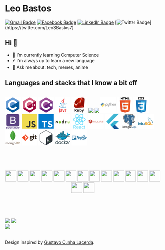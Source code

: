 # Leo Bastos
[![Gmail Badge](https://img.shields.io/badge/-leosbastos7@gmail.com-c14438?style=flat-square&logo=Gmail&logoColor=white&link=mailto:leosbastos7@gmail.com)](mailto:leosbastos7@gmail.com)
[![Facebook Badge](https://img.shields.io/badge/-@Leo%20Bastos-4267B2?style=flat-square&labelColor=4267B2&logo=facebook&logoColor=white&link=https://www.facebook.com/leo.bastos.777)](https://www.facebook.com/leo.bastos.777)
[![LinkedIn Badge](https://img.shields.io/badge/-@Leo%20Bastos-0077B5?style=flat-square&labelColor=0077B5&logo=LinkedIn&logoColor=white&link=https://www.linkedin.com/in/leo-bastos-136932201/)](https://www.linkedin.com/in/leo-bastos-136932201/)
[![Twitter Badge](https://img.shields.io/badge/-@LeoSBastos7-1ca0f1?style=flat-square&labelColor=1ca0f1&logo=twitter&logoColor=white&link=https://twitter.com/_Kunal_Raghav_)](https://twitter.com/LeoSBastos7)
## Hi 👋

- 🌱 I’m currently learning Computer Science
- ⚡ I'm always up to learn a new language
- 💬 Ask me about: tech, memes, anime

## Languages and stacks that I know a bit off
<br/>

<div>
<img height="50" src="icons/c-original.svg">
<img height="50" src="icons/cplusplus-original.svg">
<img height="50" src="icons/csharp-original.svg">
<img height="50" src="icons/java-original-wordmark.svg">
<img height="50" src="icons/ruby-original-wordmark.svg">
<img height="50" src="https://raw.githubusercontent.com/detain/svg-logos/master/svg/r-lang.svg"> <!--- Não tem no devicon -->
<img height="50" src="https://www.vectorlogo.zone/logos/rust-lang/rust-lang-ar21.svg">
<!--- Não tem parecido no devicon -->
<img height="50" src="icons/python-original-wordmark.svg">
<img height="50" src="icons/html5-original-wordmark.svg">
<img height="50" src="icons/css3-original-wordmark.svg">
<img height="50" src="icons/bootstrap-plain-wordmark.svg">
<img height="50" src="icons/javascript-original.svg">
<img height="50" src="icons/typescript-original.svg">
<img height="50" src="icons/nodejs-original-wordmark.svg">
<img height="50" src="icons/react-original-wordmark.svg">
<img height="50" src="icons/angularjs-plain-wordmark.svg">
<img height="50" src="icons/flutter-original.svg">
<img height="50" src="icons/postgresql-original-wordmark.svg">
<img height="50" src="icons/mysql-original-wordmark.svg">
<img height="50" src="icons/mongodb-original-wordmark.svg">
<img height="50" src="icons/git-original-wordmark.svg">
<img height="50" src="icons/bash-original.svg">
<img height="50" src="icons/docker-original-wordmark.svg">
<img height="50" src="icons/trello-plain-wordmark.svg">
</div>

<br/><br/><br/>

<div align="center">
<img src="https://cultofthepartyparrot.com/parrots/hd/githubparrot.gif" width="35" height="35"/>
<img src="https://cultofthepartyparrot.com/parrots/hd/githubparrot.gif" width="35" height="35"/>
<img src="https://cultofthepartyparrot.com/parrots/hd/githubparrot.gif" width="35" height="35"/>
<img src="https://cultofthepartyparrot.com/parrots/hd/githubparrot.gif" width="35" height="35"/>
<img src="https://cultofthepartyparrot.com/parrots/hd/githubparrot.gif" width="35" height="35"/>
<img src="https://cultofthepartyparrot.com/parrots/hd/githubparrot.gif" width="35" height="35"/>
<img src="https://cultofthepartyparrot.com/parrots/hd/githubparrot.gif" width="35" height="35"/>
<img src="https://cultofthepartyparrot.com/parrots/hd/githubparrot.gif" width="35" height="35"/>
<img src="https://cultofthepartyparrot.com/parrots/hd/githubparrot.gif" width="35" height="35"/>
<img src="https://cultofthepartyparrot.com/parrots/hd/githubparrot.gif" width="35" height="35"/>
<img src="https://cultofthepartyparrot.com/parrots/hd/githubparrot.gif" width="35" height="35"/>
<img src="https://cultofthepartyparrot.com/parrots/hd/githubparrot.gif" width="35" height="35"/>
<img src="https://cultofthepartyparrot.com/parrots/hd/githubparrot.gif" width="35" height="35"/>
<img src="https://cultofthepartyparrot.com/parrots/hd/githubparrot.gif" width="35" height="35"/>
<img src="https://cultofthepartyparrot.com/parrots/hd/githubparrot.gif" width="35" height="35"/>
</div>

<br/><br/><br/>
<div>
   <img width="420" src="https://github-readme-stats.vercel.app/api?username=LeoSBastos&show_icons=true&theme=vision-friendly-dark"/>
   <img height="165" src="https://github-readme-stats.vercel.app/api/top-langs/?username=leosbastos&layout=compact&theme=vision-friendly-dark" />
</div>
<div>
   <img width="950" src="https://github-profile-trophy.vercel.app/?username=leosbastos&column=7&theme=onedark"/>
</div>
<br />

Design inspired by [Gustavo Cunha Lacerda](https://github.com/gustavocunhalacerda).
